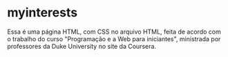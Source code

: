 # myinterests
Essa é uma página HTML, com CSS no arquivo HTML, feita de acordo com o trabalho do curso "Programação e a Web para iniciantes",
ministrada por professores da Duke University no site da Coursera.
